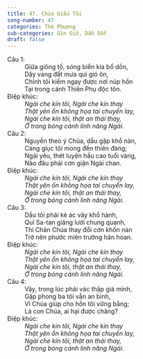 ```yaml
---
title: 47. Chúa Giấu Tôi
song-number: 47
categories: Thờ Phượng
sub-categories: Gìn Giữ, Dẫn Dắt
draft: false
---
```

<dl><dt>Câu 1:</dt><dd data-verse="1">Giữa giông tố, sóng biển kia bổ dồn, <br/>Dậy vang đất mưa quỉ gió ôn, <br/>Chính tôi kiếm ngay được nơi núp hồn <br/>Tại trong cánh Thiên Phụ độc tôn. </dd><dt>Điệp khúc:</dt><dd data-chorus="1"><em>Ngài che kín tôi, Ngài che kín thay <br/>Thật yên ổn không họa tai chuyển lay, <br/>Ngài che kín tôi, thật an thái thay, <br/>Ở trong bóng cánh linh năng Ngài. </em></dd><dt>Câu 2:</dt><dd data-verse="2">Nguyền theo ý Chúa, dẫu gặp khổ nàn, <br/>Càng giục tôi mong đến thiên đàng; <br/>Ngài yêu, thét luyện hầu cao tuổi vàng, <br/>Nào đâu phải cơn giận Ngài chan. </dd><dt>Điệp khúc:</dt><dd data-chorus="1"><em>Ngài che kín tôi, Ngài che kín thay <br/>Thật yên ổn không họa tai chuyển lay, <br/>Ngài che kín tôi, thật an thái thay, <br/>Ở trong bóng cánh linh năng Ngài. </em></dd><dt>Câu 3:</dt><dd data-verse="3">Dầu tôi phải kẻ ác vây khổ hành, <br/>Quỉ Sa-tan giăng lưới chung quanh, <br/>Thì Chân Chúa thay đổi cơn khốn nàn <br/>Trở nên phước miên trường hân hoan. </dd><dt>Điệp khúc:</dt><dd data-chorus="1"><em>Ngài che kín tôi, Ngài che kín thay <br/>Thật yên ổn không họa tai chuyển lay, <br/>Ngài che kín tôi, thật an thái thay, <br/>Ở trong bóng cánh linh năng Ngài. </em></dd><dt>Câu 4:</dt><dd data-verse="4">Vậy, trong lúc phải vác thập giá mình, <br/>Gặp phong ba tôi vẫn an bình, <br/>Vì Chúa giúp cho hồn tôi vững bằng; <br/>Là con Chúa, ai hại được chăng? </dd><dt>Điệp khúc:</dt><dd data-chorus="1"><em>Ngài che kín tôi, Ngài che kín thay <br/>Thật yên ổn không họa tai chuyển lay, <br/>Ngài che kín tôi, thật an thái thay, <br/>Ở trong bóng cánh linh năng Ngài. </em></dd></dl>